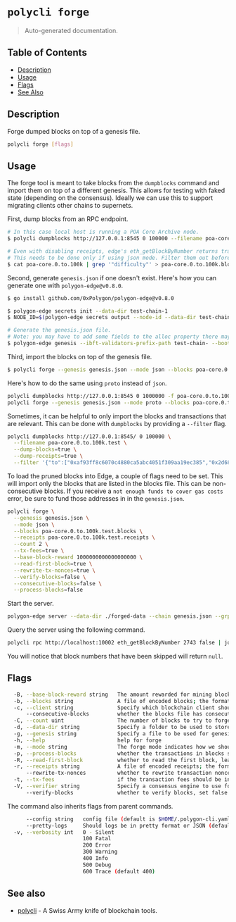 # `polycli forge`

> Auto-generated documentation.

## Table of Contents

- [Description](#description)
- [Usage](#usage)
- [Flags](#flags)
- [See Also](#see-also)

## Description

Forge dumped blocks on top of a genesis file.

```bash
polycli forge [flags]
```

## Usage

The forge tool is meant to take blocks from the `dumpblocks` command and import them on top of a different genesis. This allows for testing with faked state (depending on the consensus). Ideally we can use this to support migrating clients other chains to supernets.

First, dump blocks from an RPC endpoint.

```bash
# In this case local host is running a POA Core Archive node.
$ polycli dumpblocks http://127.0.0.1:8545 0 100000 --filename poa-core.0.to.100k --dump-receipts=false

# Even with disabling receipts, edge's eth_getBlockByNumber returns transactions.
# This needs to be done only if using json mode. Filter them out before forging:
$ cat poa-core.0.to.100k | grep '"difficulty"' > poa-core.0.to.100k.blocks
```

Second, generate `genesis.json` if one doesn't exist. Here's how you can generate one with `polygon-edge@v0.8.0`.

```bash
$ go install github.com/0xPolygon/polygon-edge@v0.8.0

$ polygon-edge secrets init --data-dir test-chain-1
$ NODE_ID=$(polygon-edge secrets output --node-id --data-dir test-chain-1)

# Generate the genesis.json file.
# Note: you may have to add some fields to the alloc property there may be an insufficient funds error.
$ polygon-edge genesis --ibft-validators-prefix-path test-chain- --bootnode /ip4/127.0.0.1/tcp/10001/p2p/$NODE_ID --block-gas-limit 6706541
```

Third, import the blocks on top of the genesis file.

```bash
$ polycli forge --genesis genesis.json --mode json --blocks poa-core.0.to.100k.blocks --count 99999
```

Here's how to do the same using `proto` instead of `json`.

```bash
polycli dumpblocks http://127.0.0.1:8545 0 1000000 -f poa-core.0.to.100k.proto -r=false -m proto
polycli forge --genesis genesis.json --mode proto --blocks poa-core.0.to.100k.proto --count 99999
```

Sometimes, it can be helpful to only import the blocks and transactions that are relevant. This can be done with `dumpblocks` by providing a `--filter` flag.

```bash
polycli dumpblocks http://127.0.0.1:8545/ 0 100000 \
  --filename poa-core.0.to.100k.test \
  --dump-blocks=true \
  --dump-receipts=true \
  --filter '{"to":["0xaf93ff8c6070c4880ca5abc4051f309aa19ec385","0x2d68f0161fcd778db31c7080f6c914657f4d240"],"from":["0xcf260ea317555637c55f70e55dba8d5ad8414cb0","0xaf93ff8c6070c4880ca5abc4051f309aa19ec385","0x2d68f0161fcd778db31c7080f6c914657f4d240"]}'
```

To load the pruned blocks into Edge, a couple of flags need to be set. This will import only the blocks that are listed in the blocks file. This can be non-consecutive blocks. If you receive a `not enough funds to cover gas costs` error, be sure to fund those addresses in in the `genesis.json`.

```bash
polycli forge \
  --genesis genesis.json \
  --mode json \
  --blocks poa-core.0.to.100k.test.blocks \
  --receipts poa-core.0.to.100k.test.receipts \
  --count 2 \
  --tx-fees=true \
  --base-block-reward 1000000000000000000 \
  --read-first-block=true \
  --rewrite-tx-nonces=true \
  --verify-blocks=false \
  --consecutive-blocks=false \
  --process-blocks=false
```

Start the server.

```bash
polygon-edge server --data-dir ./forged-data --chain genesis.json --grpc-address :10000 --libp2p :10001 --jsonrpc :10002
```

Query the server using the following command.

```bash
polycli rpc http://localhost:10002 eth_getBlockByNumber 2743 false | jq
```

You will notice that block numbers that have been skipped will return `null`.

## Flags

```bash
  -B, --base-block-reward string   The amount rewarded for mining blocks (default "2_000_000_000_000_000_000")
  -b, --blocks string              A file of encoded blocks; the format of this file should match the mode
  -c, --client string              Specify which blockchain client should be use to forge the data (default "edge")
      --consecutive-blocks         whether the blocks file has consecutive blocks (default true)
  -C, --count uint                 The number of blocks to try to forge (default 100)
  -d, --data-dir string            Specify a folder to be used to store the chain data (default "./forged-data")
  -g, --genesis string             Specify a file to be used for genesis configuration (default "genesis.json")
  -h, --help                       help for forge
  -m, --mode string                The forge mode indicates how we should get the transactions for our blocks [json, proto] (default "json")
  -p, --process-blocks             whether the transactions in blocks should be processed applied to the state (default true)
  -R, --read-first-block           whether to read the first block, leave false if first block is genesis
  -r, --receipts string            A file of encoded receipts; the format of this file should match the mode
      --rewrite-tx-nonces          whether to rewrite transaction nonces, set true if forging nonconsecutive blocks
  -t, --tx-fees                    if the transaction fees should be included when computing block rewards
  -V, --verifier string            Specify a consensus engine to use for forging (default "dummy")
      --verify-blocks              whether to verify blocks, set false if forging nonconsecutive blocks (default true)
```

The command also inherits flags from parent commands.

```bash
      --config string   config file (default is $HOME/.polygon-cli.yaml)
      --pretty-logs     Should logs be in pretty format or JSON (default true)
  -v, --verbosity int   0 - Silent
                        100 Fatal
                        200 Error
                        300 Warning
                        400 Info
                        500 Debug
                        600 Trace (default 400)
```

## See also

- [polycli](polycli.md) - A Swiss Army knife of blockchain tools.
